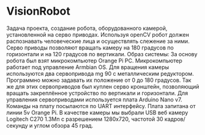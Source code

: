 # VisionRobot
Задача проекта, создание робота, оборудованного камерой, установленной на серво приводах. Используя openCV робот должен распознавать человеческие лица и осуществлять слежение за ними. Серво приводы позволяют вращать камеру на 180 градусов по горизонтали и на 120 градусов по вертикали. 
Образ системы:
За основу робота был взят микрокомпьютер Orange Pi PC.
Микрокомпьютер работает под управление Armbian OS.
Для вращения камеры используются два сервопривода mg 90 с металлическим редуктором. Программно можно задавать их положение от 0 до 180 градусов. Так же для этих сервоприводов был куплен серво кронштейн, позволяющий вращать закреплённое устройство по вертикали и горизонтали.
Для управления сервоприводами используется плата  Arduino Nano v7. Команды на плату посылаются по UART интерфейсу. Плата запитана от линии 5v Orange Pi.
В качестве камеры мы выбрали USB веб камеру Logitech C270 1.3Мп с разрешением 1280х720, частотой 30 кадров/секунду и углом обзора 45 град.

